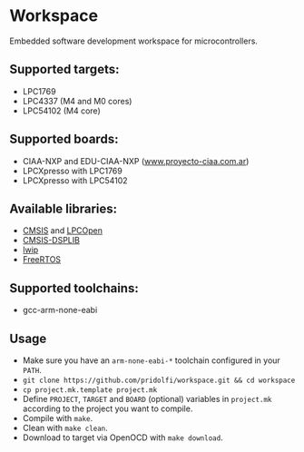# Workspace
Embedded software development workspace for microcontrollers.

## Supported targets:
- LPC1769
- LPC4337 (M4 and M0 cores)
- LPC54102 (M4 core)

## Supported boards:
- CIAA-NXP and EDU-CIAA-NXP (www.proyecto-ciaa.com.ar)
- LPCXpresso with LPC1769
- LPCXpresso with LPC54102

## Available libraries:
- [CMSIS](http://www.arm.com/products/processors/cortex-m/cortex-microcontroller-software-interface-standard.php) and [LPCOpen](https://www.lpcware.com/lpcopen)
- [CMSIS-DSPLIB](http://www.keil.com/pack/doc/CMSIS/DSP/html/index.html)
- [lwip](http://lwip.wikia.com/wiki/LwIP_Wiki)
- [FreeRTOS](http://www.freertos.org/)

## Supported toolchains:
- gcc-arm-none-eabi

## Usage
* Make sure you have an ```arm-none-eabi-*``` toolchain configured in your ```PATH```.
* ```git clone https://github.com/pridolfi/workspace.git && cd workspace```
* ```cp project.mk.template project.mk```
* Define ```PROJECT```, ```TARGET``` and ```BOARD``` (optional) variables in ```project.mk``` according to the project you want to compile.
* Compile with ```make```.
* Clean with ```make clean```.
* Download to target via OpenOCD with ```make download```.
